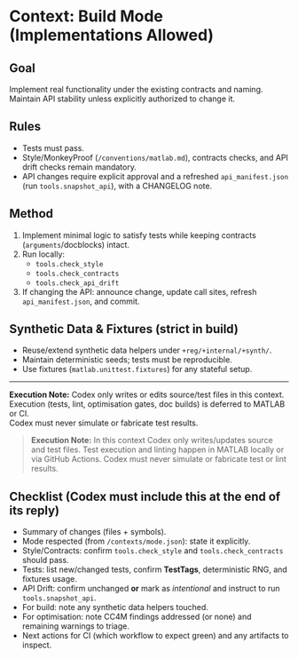 # Context: Build Mode (Implementations Allowed)

## Goal
Implement real functionality under the existing contracts and naming. Maintain API stability unless explicitly authorized to change it.

## Rules
- Tests must pass.
- Style/MonkeyProof (`/conventions/matlab.md`), contracts checks, and API drift checks remain mandatory.
- API changes require explicit approval and a refreshed `api_manifest.json` (run `tools.snapshot_api`), with a CHANGELOG note.

## Method
1) Implement minimal logic to satisfy tests while keeping contracts (`arguments`/docblocks) intact.
2) Run locally:
   - `tools.check_style`
   - `tools.check_contracts`
   - `tools.check_api_drift`
3) If changing the API: announce change, update call sites, refresh `api_manifest.json`, and commit.


## Synthetic Data & Fixtures (strict in build)
- Reuse/extend synthetic data helpers under `+reg/+internal/+synth/`.
- Maintain deterministic seeds; tests must be reproducible.
- Use fixtures (`matlab.unittest.fixtures`) for any stateful setup.


---
**Execution Note:** Codex only writes or edits source/test files in this context.  
Execution (tests, lint, optimisation gates, doc builds) is deferred to MATLAB or CI.  
Codex must never simulate or fabricate test results.


> **Execution Note:** In this context Codex only writes/updates source and test files.
> Test execution and linting happen in MATLAB locally or via GitHub Actions. Codex must
> never simulate or fabricate test or lint results.


## Checklist (Codex must include this at the end of its reply)
- Summary of changes (files + symbols).
- Mode respected (from `/contexts/mode.json`): state it explicitly.
- Style/Contracts: confirm `tools.check_style` and `tools.check_contracts` should pass.
- Tests: list new/changed tests, confirm **TestTags**, deterministic RNG, and fixtures usage.
- API Drift: confirm unchanged **or** mark as *intentional* and instruct to run `tools.snapshot_api`.
- For build: note any synthetic data helpers touched.
- For optimisation: note CC4M findings addressed (or none) and remaining warnings to triage.
- Next actions for CI (which workflow to expect green) and any artifacts to inspect.

